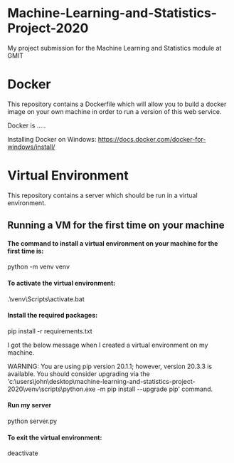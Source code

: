 # Machine-Learning-and-Statistics-Project-2020
My project submission for the Machine Learning and Statistics module at GMIT

# Docker

This repository contains a Dockerfile which will allow you to build a docker image on your own machine in order to run a version of this web service.

Docker is .....

Installing Docker on Windows: https://docs.docker.com/docker-for-windows/install/

# Virtual Environment 

This repository contains a server which should be run in a virtual environment.

## Running a VM for the first time on your machine

#### The command to install a virtual environment on your machine for the first time is:

python -m venv venv

#### To activate the virtual environment: 

.\venv\Scripts\activate.bat

#### Install the required packages:

pip install -r requirements.txt

I got the below message when I created a virtual environment on my machine.

WARNING: You are using pip version 20.1.1; however, version 20.3.3 is available.
You should consider upgrading via the 'c:\users\john\desktop\machine-learning-and-statistics-project-2020\venv\scripts\python.exe -m pip install --upgrade pip' command.

#### Run my server

python server.py

#### To exit the virtual environment:

deactivate